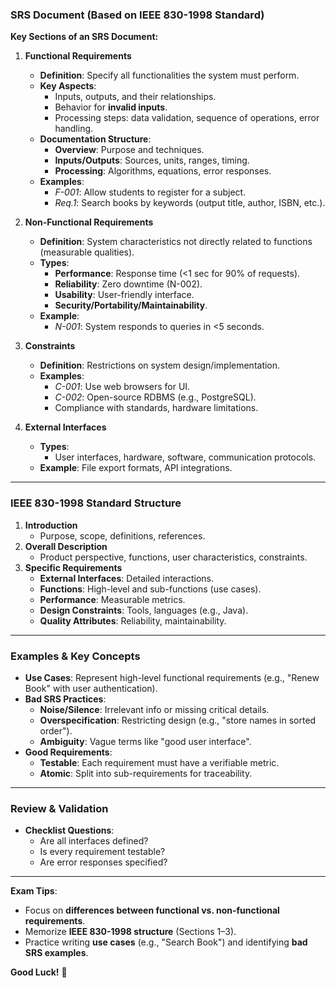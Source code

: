 ### **SRS Document (Based on IEEE 830-1998 Standard)**  

**Key Sections of an SRS Document:**  
1. **Functional Requirements**  
   - **Definition**: Specify all functionalities the system must perform.  
   - **Key Aspects**:  
     - Inputs, outputs, and their relationships.  
     - Behavior for **invalid inputs**.  
     - Processing steps: data validation, sequence of operations, error handling.  
   - **Documentation Structure**:  
     - **Overview**: Purpose and techniques.  
     - **Inputs/Outputs**: Sources, units, ranges, timing.  
     - **Processing**: Algorithms, equations, error responses.  
   - **Examples**:  
     - *F-001*: Allow students to register for a subject.  
     - *Req.1*: Search books by keywords (output title, author, ISBN, etc.).  

2. **Non-Functional Requirements**  
   - **Definition**: System characteristics not directly related to functions (measurable qualities).  
   - **Types**:  
     - **Performance**: Response time (<1 sec for 90% of requests).  
     - **Reliability**: Zero downtime (N-002).  
     - **Usability**: User-friendly interface.  
     - **Security/Portability/Maintainability**.  
   - **Example**:  
     - *N-001*: System responds to queries in <5 seconds.  

3. **Constraints**  
   - **Definition**: Restrictions on system design/implementation.  
   - **Examples**:  
     - *C-001*: Use web browsers for UI.  
     - *C-002*: Open-source RDBMS (e.g., PostgreSQL).  
     - Compliance with standards, hardware limitations.  

4. **External Interfaces**  
   - **Types**:  
     - User interfaces, hardware, software, communication protocols.  
   - **Example**: File export formats, API integrations.  

---

### **IEEE 830-1998 Standard Structure**  
1. **Introduction**  
   - Purpose, scope, definitions, references.  
2. **Overall Description**  
   - Product perspective, functions, user characteristics, constraints.  
3. **Specific Requirements**  
   - **External Interfaces**: Detailed interactions.  
   - **Functions**: High-level and sub-functions (use cases).  
   - **Performance**: Measurable metrics.  
   - **Design Constraints**: Tools, languages (e.g., Java).  
   - **Quality Attributes**: Reliability, maintainability.  

---

### **Examples & Key Concepts**  
- **Use Cases**: Represent high-level functional requirements (e.g., "Renew Book" with user authentication).  
- **Bad SRS Practices**:  
  - **Noise/Silence**: Irrelevant info or missing critical details.  
  - **Overspecification**: Restricting design (e.g., "store names in sorted order").  
  - **Ambiguity**: Vague terms like "good user interface".  
- **Good Requirements**:  
  - **Testable**: Each requirement must have a verifiable metric.  
  - **Atomic**: Split into sub-requirements for traceability.  

---

### **Review & Validation**  
- **Checklist Questions**:  
  - Are all interfaces defined?  
  - Is every requirement testable?  
  - Are error responses specified?  

---

**Exam Tips**:  
- Focus on **differences between functional vs. non-functional requirements**.  
- Memorize **IEEE 830-1998 structure** (Sections 1–3).  
- Practice writing **use cases** (e.g., "Search Book") and identifying **bad SRS examples**.  

**Good Luck!** 🌟